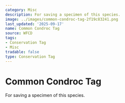 ```yaml
---
category: Misc
description: For saving a specimen of this species.
image: ../images/common-condroc-tag-2f19c83241.png
last_updated: '2025-09-17'
name: Common Condroc Tag
source: WFCD
tags:
- Conservation Tag
- Misc
tradable: false
type: Conservation Tag
---
```


# Common Condroc Tag

For saving a specimen of this species.

